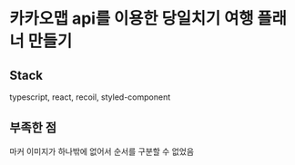 # 카카오맵 api를 이용한 당일치기 여행 플래너 만들기

## Stack

typescript, react, recoil, styled-component

## 부족한 점

마커 이미지가 하나밖에 없어서 순서를 구분할 수 없었음
